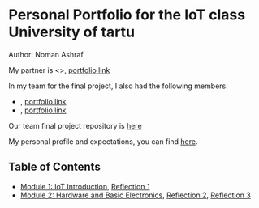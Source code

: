 # Personal Portfolio for the IoT class University of tartu

Author: Noman Ashraf

My partner is <>, [portfolio link](https://github.com/partner/iot-portfolio)

In my team for the final project, I also had the following members:

- <replace these pointy brackets with their full name>, [portfolio link](https://github.com/partner/iot-portfolio)
- <replace these pointy brackets with their full name>, [portfolio link](https://github.com/partner/iot-portfolio)

Our team final project repository is [here](https://github.com/somewhere/final-iot-project)

My personal profile and expectations, you can find [here](Module01/README.md#task-personal-profile).

## Table of Contents

- [Module 1: IoT Introduction](Module01/README.md),
  [Reflection 1](Reflections/ref01.md)
- [Module 2: Hardware and Basic Electronics](Module02/README.md),
  [Reflection 2](Module02/Reflections/ref02.md), [Reflection 3](Module02/Reflections/ref03.md)
